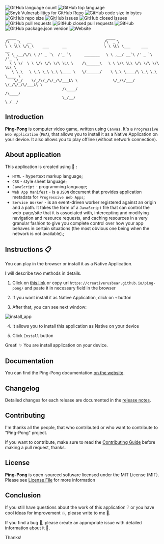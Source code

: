 ![GitHub language count](https://img.shields.io/github/languages/count/CreativeRusBear/ping-pong)
![GitHub top language](https://img.shields.io/github/languages/top/CreativeRusBear/ping-pong)
![Snyk Vulnerabilities for GitHub Repo](https://img.shields.io/snyk/vulnerabilities/github/CreativeRusBear/ping-pong)
![GitHub code size in bytes](https://img.shields.io/github/languages/code-size/CreativeRusBear/ping-pong)
![GitHub repo size](https://img.shields.io/github/repo-size/CreativeRusBear/ping-pong)
![GitHub issues](https://img.shields.io/github/issues/CreativeRusBear/ping-pong)
![GitHub closed issues](https://img.shields.io/github/issues-closed/CreativeRusBear/ping-pong)
![GitHub pull requests](https://img.shields.io/github/issues-pr/CreativeRusBear/ping-pong)
![GitHub closed pull requests](https://img.shields.io/github/issues-pr-closed/CreativeRusBear/ping-pong)
![GitHub](https://img.shields.io/github/license/CreativeRusBear/ping-pong)
![GitHub package.json version](https://img.shields.io/github/package-json/v/CreativeRusBear/ping-pong)
![Website](https://img.shields.io/website?url=https%3A%2F%2Fcreativerusbear.github.io%2Fping-pong%2F)

```
 ____                                         ____                            
/\  _`\   __                                 /\  _`\                          
\ \ \L\ \/\_\    ___      __                 \ \ \L\ \___     ___      __     
 \ \ ,__/\/\ \ /' _ `\  /'_ `\      _______   \ \ ,__/ __`\ /' _ `\  /'_ `\   
  \ \ \/  \ \ \/\ \/\ \/\ \L\ \    /\______\   \ \ \/\ \L\ \/\ \/\ \/\ \L\ \  
   \ \_\   \ \_\ \_\ \_\ \____ \   \/______/    \ \_\ \____/\ \_\ \_\ \____ \ 
    \/_/    \/_/\/_/\/_/\/___L\ \                \/_/\/___/  \/_/\/_/\/___L\ \
                          /\____/                                      /\____/
                          \_/__/                                       \_/__/
```

## Introduction

**Ping-Pong** is computer video game, written using `Canvas`. 
It's a `Progressive Web Application` (`PWA`), that allows you to install it as a Native Application on your device. It also allows you to play offline (without network connection).

## About application

This application is created using :bookmark_tabs: :
 * `HTML` - hypertext markup language;
 * `CSS` - style sheet language;
 * `JavaScript` - programming language;
 * `Web App Manifest` - is a `JSON` document that provides application metadata for `Progressive Web Apps`;
 * `Service Worker` - is an event-driven worker registered against an origin and a path. It takes the form of a `JavaScript` file that can control the web-page/site that it is associated with, intercepting and modifying navigation and resource requests, and caching resources in a very granular fashion to give you complete control over how your app behaves in certain situations (the most obvious one being when the network is not available).;
 
## Instructions :clipboard:

You can play in the browser or install it as a Native Application.

I will describe two methods in details.

1. Click on [this link](https://creativerusbear.github.io/ping-pong/) or copy url `https://creativerusbear.github.io/ping-pong/` and paste it in necessary field in the browser

2. If you want install it as Native Application, click on `+` button

3. After that, you can see next window:

![install_app](https://user-images.githubusercontent.com/37180024/70933477-1b407080-204d-11ea-84a5-14cdfceac500.png)

4. It allows you to install this application as Native on your device

5. Click `Install` button

Great! :sparkles: You are install application on your device.

## Documentation

You can find the Ping-Pong documentation [on the website](https://creativerusbear.github.io/ping-pong/docs/).

## Changelog

Detailed changes for each release are documented in the [release notes](CHANGELOG.md).

## Contributing

I'm thanks all the people, that who contributed or who want to contribute to "Ping-Pong" project.

If you want to contribute, make sure to read the [Contributing Guide](CONTRIBUTING.md) before making a pull request, thanks.

## License

**Ping-Pong** is open-sourced software licensed under the MIT License (MIT). Please see [License File](LICENSE) for more information

## Conclusion

If you still have questions about the work of this application :grey_question: or you have cool ideas for improvement :boom:, please write to me :email:.

If you find a bug :bug:, please create an appropriate issue with detailed information about it :speech_balloon:.

Thanks!
